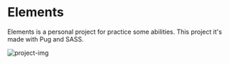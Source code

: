 # Elements

Elements is a personal project for practice some abilities. This project it's made with Pug and SASS.

<img src="src/media/elements.png" alt="project-img">